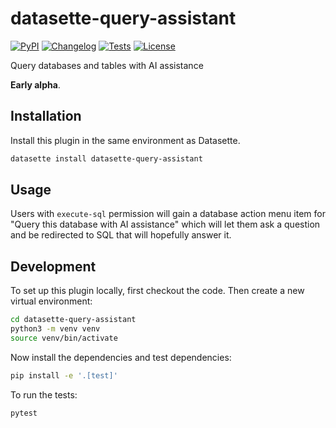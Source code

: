 # datasette-query-assistant

[![PyPI](https://img.shields.io/pypi/v/datasette-query-assistant.svg)](https://pypi.org/project/datasette-query-assistant/)
[![Changelog](https://img.shields.io/github/v/release/datasette/datasette-query-assistant?include_prereleases&label=changelog)](https://github.com/datasette/datasette-query-assistant/releases)
[![Tests](https://github.com/datasette/datasette-query-assistant/actions/workflows/test.yml/badge.svg)](https://github.com/datasette/datasette-query-assistant/actions/workflows/test.yml)
[![License](https://img.shields.io/badge/license-Apache%202.0-blue.svg)](https://github.com/datasette/datasette-query-assistant/blob/main/LICENSE)

Query databases and tables with AI assistance

**Early alpha**.

## Installation

Install this plugin in the same environment as Datasette.
```bash
datasette install datasette-query-assistant
```
## Usage

Users with `execute-sql` permission will gain a database action menu item for "Query this database with AI assistance" which will let them ask a question and be redirected to SQL that will hopefully answer it.

## Development

To set up this plugin locally, first checkout the code. Then create a new virtual environment:
```bash
cd datasette-query-assistant
python3 -m venv venv
source venv/bin/activate
```
Now install the dependencies and test dependencies:
```bash
pip install -e '.[test]'
```
To run the tests:
```bash
pytest
```
